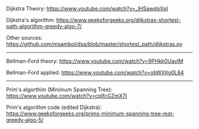 
Dijkstra Theory:
https://www.youtube.com/watch?v=_lHSawdgXpI

Dijkstra's algorithm:
https://www.geeksforgeeks.org/dijkstras-shortest-path-algorithm-greedy-algo-7/

Other sources:
https://github.com/msambol/dsa/blob/master/shortest_path/dijkstras.py


---

Bellman-Ford theory:
https://www.youtube.com/watch?v=9PHkk0UavIM

Bellman-Ford applied:
https://www.youtube.com/watch?v=obWXjtg0L64


---

Prim's algorthim (Minimum Spanning Tree):
https://www.youtube.com/watch?v=cplfcGZmX7I

Prim's algorithm code (edited Dijkstra):
https://www.geeksforgeeks.org/prims-minimum-spanning-tree-mst-greedy-algo-5/